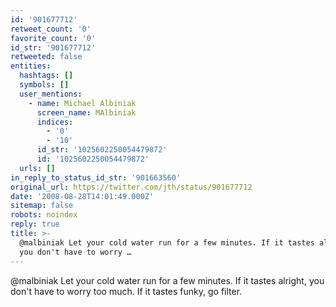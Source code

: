 ```yaml
---
id: '901677712'
retweet_count: '0'
favorite_count: '0'
id_str: '901677712'
retweeted: false
entities:
  hashtags: []
  symbols: []
  user_mentions:
    - name: Michael Albiniak
      screen_name: MAlbiniak
      indices:
        - '0'
        - '10'
      id_str: '1025602250054479872'
      id: '1025602250054479872'
  urls: []
in_reply_to_status_id_str: '901663560'
original_url: https://twitter.com/jth/status/901677712
date: '2008-08-28T14:01:49.000Z'
sitemap: false
robots: noindex
reply: true
title: >-
  @malbiniak Let your cold water run for a few minutes. If it tastes alright,
  you don't have to worry …
---
```


@malbiniak Let your cold water run for a few minutes. If it tastes alright, you don't have to worry too much. If it tastes funky, go filter.